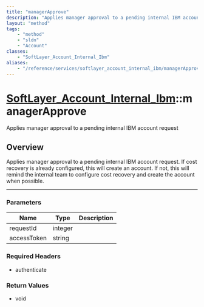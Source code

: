 ```yaml
---
title: "managerApprove"
description: "Applies manager approval to a pending internal IBM account request. If cost recovery is already configured, this will cr... "
layout: "method"
tags:
    - "method"
    - "sldn"
    - "Account"
classes:
    - "SoftLayer_Account_Internal_Ibm"
aliases:
    - "/reference/services/softlayer_account_internal_ibm/managerApprove"
---
```

# [SoftLayer_Account_Internal_Ibm](/reference/services/SoftLayer_Account_Internal_Ibm)::managerApprove


Applies manager approval to a pending internal IBM account request


## Overview 
Applies manager approval to a pending internal IBM account request. If cost recovery is already configured, this will create an account. If not, this will remind the internal team to configure cost recovery and create the account when possible. 

-----

### Parameters 
|Name | Type | Description |
| --- | --- | --- |
|requestId| integer| |
|accessToken| string| |


### Required Headers
* authenticate


### Return Values
* void





